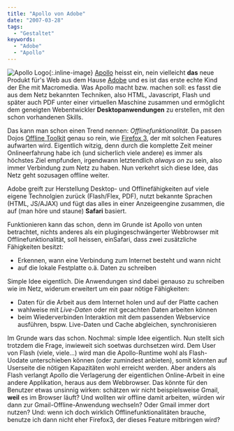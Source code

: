```yaml
---
title: "Apollo von Adobe"
date: "2007-03-28"
tags:
  - "Gestaltet"
keywords:
  - "Adobe"
  - "Apollo"
---
```


![Apollo Logo](/images/codecandies/ZZ57FE6807.jpg){:.inline-image} [Apollo](http://labs.adobe.com/technologies/apollo/) heisst ein, nein vielleicht **das** neue Produkt für's Web aus dem Hause [Adobe](http://www.adobe.com) und es ist das erste echte Kind der Ehe mit Macromedia. Was Apollo macht bzw. machen soll: es fasst die aus dem Netz bekannten Techniken, also HTML, Javascript, Flash und später auch PDF unter einer virtuellen Maschine zusammen und ermöglicht dem geneigten Webentwickler **Desktopanwendungen** zu erstellen, mit den schon vorhandenen Skills.

Das kann man schon einen Trend nennen: _Offlinefunktionalität_. Da passen Dojos [Offline Toolkit](http://www.sitepen.com/blog/2007/01/02/the-dojo-offline-toolkit/) genau so rein, wie [Firefox 3](http://developer.mozilla.org/devnews/index.php/2007/03/23/gran-paradiso-alpha-3-available-for-download/), der mit solchen Features aufwarten wird. Eigentlich witzig, denn durch die komplette Zeit meiner Onlineerfahrung habe ich (und sicherlich viele andere) es immer als höchstes Ziel empfunden, irgendwann letztendlich _always on_ zu sein, also immer Verbindung zum Netz zu haben. Nun verkehrt sich diese Idee, das Netz geht sozusagen offline weiter.

Adobe greift zur Herstellung Desktop- und Offlinefähigkeiten auf viele eigene Technolgien zurück (Flash/Flex, PDF), nutzt bekannte Sprachen (HTML, JS/AJAX) und fügt das alles in einer Anzeigeengine zusammen, die auf (man höre und staune) **Safari** basiert.

Funktionieren kann das schon, denn im Grunde ist Apollo von unten betrachtet, nichts anderes als ein plugingeschwängerter Webbrowser mit Offlinefunktionalität, soll heissen, einSafari, dass zwei zusätzliche Fähigkeiten besitzt:

- Erkennen, wann eine Verbindung zum Internet besteht und wann nicht
- auf die lokale Festplatte o.ä. Daten zu schreiben

Simple Idee eigentlich. Die Anwendungen sind dabei genauso zu schreiben wie im Netz, widerum erweitert um ein paar nötige Fähigkeiten:

- Daten für die Arbeit aus dem Internet holen und auf der Platte cachen
- wahlweise mit _Live-Daten_ oder mit gecachten Daten arbeiten können
- beim Wiederverbinden Interaktion mit dem passenden Webservice ausführen, bspw. Live-Daten und Cache abgleichen, synchronisieren

Im Grunde wars das schon. Nochmal: simple Idee eigentlich. Nun stellt sich trotzdem die Frage, inwieweit sich soetwas durchsetzen wird. Dem User von Flash (viele, viele…) wird man die Apollo-Runtime wohl als Flash-Uodate unterschieben können (oder zumindest anbieten), somit könnten auf Userseite die nötigen Kapazitäten wohl erreicht werden. Aber anders als Flash verlangt Apollo die Verlagerung der eigentlichen Online-Arbeit in eine andere Applikation, heraus aus dem Webbrowser. Das könnte für den Benutzer etwas unsinnig wirken: schätzen wir nicht beispielsweise Gmail, **weil** es im Browser läuft? Und wollten wir offline damit arbeiten, würden wir dann zur Gmail-Offline-Anwendung wechseln? Oder Gmail immer dort nutzen? Und: wenn ich doch wirklich Offlinefunktionalitäten brauche, benutze ich dann nicht eher Firefox3, der dieses Feature mitbringen wird?



